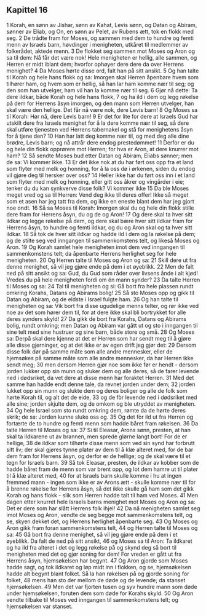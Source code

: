 ## Kapittel 16

1 Korah, en sønn av Jishar, sønn av Kahat, Levis sønn, og Datan og Abiram, sønner av Eliab, og On, en sønn av Pelet, av Rubens ætt, tok en flokk med seg.
2 De trådte fram for Moses, og sammen med dem to hundre og femti menn av Israels barn, høvdinger i menigheten, utkåret til medlemmer av folkerådet, aktede menn.
3 De flokket seg sammen mot Moses og Aron og sa til dem: Nå får det være nok! Hele menigheten er hellig, alle sammen, og Herren er midt iblant dem; hvorfor ophøyer dere dere da over Herrens menighet?
4 Da Moses hørte disse ord, falt han på sitt ansikt.
5 Og han talte til Korah og hele hans flokk og sa: Imorgen skal Herren åpenbare hvem som tilhører ham, og hvem som er hellig, så han lar ham komme nær til seg; og den som han utvelger, ham vil han la komme nær til seg.
6 Gjør nå dette: Ta dere ildkar, både Korah og hele hans flokk,
7 og ha ild i dem og legg røkelse på dem for Herrens åsyn imorgen, og den mann som Herren utvelger, han skal være den hellige. Det får nå være nok, dere Levis barn!
8 Og Moses sa til Korah: Hør nå, dere Levis barn!
9 Er det for lite for dere at Israels Gud har utskilt dere fra Israels menighet for å la dere komme nær til seg, så dere skal utføre tjenesten ved Herrens tabernakel og stå for menighetens åsyn for å tjene den?
10 Han har latt deg komme nær til, og med deg alle dine brødre, Levis barn; og nå attrår dere endog prestedømmet!
11 Derfor er du og hele din flokk opprørere mot Herren; for hva er Aron, at dere knurrer mot ham?
12 Så sendte Moses bud etter Datan og Abiram, Eliabs sønner; men de sa: Vi kommer ikke.
13 Er det ikke nok at du har ført oss opp fra et land som flyter med melk og honning, for å la oss dø i ørkenen, siden du endog vil gjøre deg til hersker over oss?
14 Heller ikke har du ført oss inn i et land som flyter med melk og honning, eller gitt oss åkrer og vingårder i eie; tenker du du kan synkverve disse folk? Vi kommer ikke
15 Da ble Moses meget vred og sa til Herren: Vend deg ikke til deres offer! Ikke så meget som et asen har jeg tatt fra dem, og ikke en eneste blant dem har jeg gjort noe ondt.
16 Så sa Moses til Korah: Imorgen skal du og hele din flokk stille dere fram for Herrens åsyn, du og de og Aron!
17 Og dere skal ta hver sitt ildkar og legge røkelse på dem, og dere skal bære hver sitt ildkar fram for Herrens åsyn, to hundre og femti ildkar, og du og Aron skal og ta hver sitt ildkar.
18 Så tok de hver sitt ildkar og hadde ild i dem og la røkelse på dem; og de stilte seg ved inngangen til sammenkomstens telt, og likeså Moses og Aron.
19 Og Korah samlet hele menigheten imot dem ved inngangen til sammenkomstens telt; da åpenbarte Herrens herlighet seg for hele menigheten.
20 Og Herren talte til Moses og Aron og sa:
21 Skill dere ut fra denne menighet, så vil jeg gjøre ende på dem i et øyeblikk.
22 Men de falt ned på sitt ansikt og sa: Gud, du Gud som råder over livsens ånde i alt kjød! Vredes du på hele menigheten fordi om én mann synder?
23 Da talte Herren til Moses og sa:
24 Tal til menigheten og si: Gå bort fra hele plassen rundt omkring Korahs, Datans og Abirams bolig!
25 Så sto Moses opp og gikk til Datan og Abiram, og de eldste i Israel fulgte ham.
26 Og han talte til menigheten og sa: Vik bort fra disse ugudelige menns telter, og rør ikke ved noe av det som hører dem til, for at dere ikke skal bli bortrykket for alle deres synders skyld!
27 Da gikk de bort fra Korahs, Datans og Abirams bolig, rundt omkring; men Datan og Abiram var gått ut og sto i inngangen til sine telt med sine hustruer og sine barn, både store og små.
28 Og Moses sa: Derpå skal dere kjenne at det er Herren som har sendt meg til å gjøre alle disse gjerninger, og at det ikke er av egen drift jeg gjør det:
29 Dersom disse folk dør på samme måte som alle andre mennesker, eller de hjemsøkes på samme måte som alle andre mennesker, da har Herren ikke sendt meg;
30 men dersom Herren gjør noe som ikke før er hendt - dersom jorden lukker opp sin munn og sluker dem og alle deres, så de farer levende ned i dødsriket, da vet dere at disse menn har foraktet Herren.
31 Med det samme han hadde endt denne tale, da revnet jorden under dem;
32 jorden lukket opp sin munn og slukte dem og deres boliger og alle de folk som hørte Korah til, og alt det de eide,
33 og de fòr levende ned i dødsriket med alle sine; jorden skjulte dem, og de omkom og ble utryddet av menigheten.
34 Og hele Israel som sto rundt omkring dem, rømte da de hørte deres skrik; de sa: Jorden kunne sluke oss og.
35 Og det fòr ild ut fra Herren og fortærte de to hundre og femti menn som hadde båret fram røkelsen.
36 Da talte Herren til Moses og sa:
37 Si til Eleasar, Arons sønn, presten, at han skal ta ildkarene ut av brannen, men sprede glørne langt bort! For de er hellige,
38 de ildkar som tilhørte disse menn som ved sin synd har forbrutt sitt liv; der skal gjøres tynne plater av dem til å klæ alteret med, for de bar dem fram for Herrens åsyn, og derfor er de hellige; og de skal være til et tegn for Israels barn.
39 Så tok Eleasar, presten, de ildkar av kobber som de hadde båret fram de menn som var brent opp, og lot dem hamre ut til plater til å klæ alteret med,
40 for at Israels barn skulle komme i hu at ingen fremmed mann - ingen som ikke er av Arons ætt - skulle komme nær til for å brenne røkelse for Herrens åsyn, så det ikke skulle gå ham som det gikk Korah og hans flokk - slik som Herren hadde talt til ham ved Moses.
41 Men dagen etter knurret hele Israels barns menighet mot Moses og Aron og sa: Det er dere som har slått Herrens folk ihjel!
42 Da nå menigheten samlet seg imot Moses og Aron, vendte de seg begge mot sammenkomstens telt, og se, skyen dekket det, og Herrens herlighet åpenbarte seg.
43 Og Moses og Aron gikk fram foran sammenkomstens telt,
44 og Herren talte til Moses og sa:
45 Gå bort fra denne menighet, så vil jeg gjøre ende på dem i et øyeblikk. Da falt de ned på sitt ansikt,
46 og Moses sa til Aron: Ta ildkaret og ha ild fra alteret i det og legg røkelse på og skynd deg så bort til menigheten med det og gjør soning for dem! For vreden er gått ut fra Herrens åsyn, hjemsøkelsen har begynt.
47 Og Aron gjorde som Moses hadde sagt, og tok ildkaret og løp midt inn i flokken, og se, hjemsøkelsen hadde alt begynt blant folket. Så la han røkelsen på og gjorde soning for folket,
48 mens han sto der mellom de døde og de levende; da stanset hjemsøkelsen.
49 Men det var fjorten tusen og syv hundre mann som døde under hjemsøkelsen, foruten dem som døde for Korahs skyld.
50 Og Aron vendte tilbake til Moses ved inngangen til sammenkomstens telt; og hjemsøkelsen var stanset.
